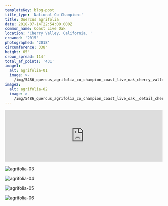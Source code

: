 ```yaml
---
templateKey: blog-post
title_type: 'National Co Champion:'
title: Quercus agrifolia
date: 2018-07-14T22:54:00.000Z
common_name: Coast Live Oak
location: 'Cherry Valley, California. '
crowned: '2015'
photographed: '2018'
circumference: 338"
height: 65'
crown_spread: 114'
total_af_points: '431'
image1:
  alt: agrifolia-01
  image: >-
    /img/5486_quercus_agrifolia_co_champion_coast_live_oak_cherry_valley_ca_7-14-2018_american_forests_brian_kelley.jpg
image2:
  alt: agrifolia-02
  image: >-
    /img/5486_quercus_agrifolia_co_champion_coast_live_oak__detail_cherry_valley_ca_7-14-2018_american_forests_brian_kelley.jpg
---
```

<iframe width="100%" height="166" scrolling="no" frameborder="no" allow="autoplay" src="https://w.soundcloud.com/player/?url=https%3A//api.soundcloud.com/tracks/602499492&color=%23ff5500&auto_play=false&hide_related=false&show_comments=true&show_user=true&show_reposts=false&show_teaser=true"></iframe>

![agrifolia-03](/img/5486_quercus_agrifolia_co_champion_coast_live_oak_scale_cherry_valley_ca_7-14-2018_american_forests_brian_kelley.jpg)

![agrifolia-04](/img/5486_quercus_agrifolia_co_champion_coast_live_oak_leaf_cherry_valley_ca_7-14-2018_american_forests_brian_kelley.jpg)

![agrifolia-05](/img/5486_quercus_agrifolia_co_champion_coast_live_oak_leaf_semi_curl_cherry_valley_ca_7-14-2018_american_forests_brian_kelley.jpg)

![agrifolia-06](/img/5486_quercus_agrifolia_co_champion_coast_live_oak_leaf_full_curl_cherry_valley_ca_7-14-2018_american_forests_brian_kelley.jpg)
